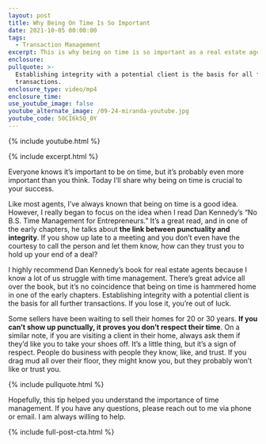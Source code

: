 ```yaml
---
layout: post
title: Why Being On Time Is So Important
date: 2021-10-05 00:00:00
tags:
  - Transaction Management
excerpt: This is why being on time is so important as a real estate agent.
enclosure:
pullquote: >-
  Establishing integrity with a potential client is the basis for all further
  transactions.
enclosure_type: video/mp4
enclosure_time:
use_youtube_image: false
youtube_alternate_image: /09-24-miranda-youtube.jpg
youtube_code: 50CI6k5Q_0Y
---
```

{% include youtube.html %}

{% include excerpt.html %}

Everyone knows it’s important to be on time, but it’s probably even more important than you think. Today I’ll share why being on time is crucial to your success.

Like most agents, I’ve always known that being on time is a good idea. However, I really began to focus on the idea when I read Dan Kennedy’s “No B.S. Time Management for Entrepreneurs.” It’s a great read, and in one of the early chapters, he talks about **the link between punctuality and integrity**. If you show up late to a meeting and you don’t even have the courtesy to call the person and let them know, how can they trust you to hold up your end of a deal?

I highly recommend Dan Kennedy’s book for real estate agents because I know a lot of us struggle with time management. There’s great advice all over the book, but it’s no coincidence that being on time is hammered home in one of the early chapters. Establishing integrity with a potential client is the basis for all further transactions. If you lose it, you’re out of luck.

Some sellers have been waiting to sell their homes for 20 or 30 years. **If you can’t show up punctually, it proves you don’t respect their time**. On a similar note, if you are visiting a client in their home, always ask them if they’d like you to take your shoes off. It’s a little thing, but it’s a sign of respect. People do business with people they know, like, and trust. If you drag mud all over their floor, they might know you, but they probably won’t like or trust you.

{% include pullquote.html %}

Hopefully, this tip helped you understand the importance of time management. If you have any questions, please reach out to me via phone or email. I am always willing to help.

{% include full-post-cta.html %}
